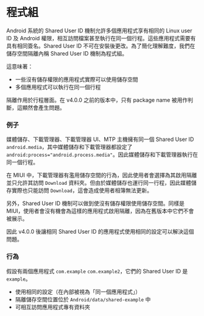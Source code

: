 # 程式組

Android 系統的 Shared User ID 機制允許多個應用程式享有相同的 Linux user ID 及 Android 權限，相互訪問檔案甚至執行在同一個行程。這些應用程式需要有具有相同簽名。Shared User ID 不可在安裝後更改。為了簡化理解難度，我們在儲存空間隔離內稱 Shared User ID 機制為程式組。

這意味著：

* 一些沒有儲存權限的應用程式實際可以使用儲存空間
* 多個應用程式可以執行在同一個行程

隔離作用於行程層面。在 v4.0.0 之前的版本中，只有 package name 被用作判斷，這顯然會產生問題。

### 例子

媒體儲存、下載管理器、下載管理器 UI、MTP 主機擁有同一個 Shared User ID `android.media`，其中媒體儲存和下載管理器都設定了 `android:process="android.process.media"`。因此媒體儲存和下載管理器執行在同一個行程。

在 MIUI 中，下載管理器有濫用儲存空間的行為，因此使用者會選擇為其啟用隔離並只允許其訪問 `Download` 資料夾。但由於媒體儲存也運行同一行程，因此媒體儲存實際也只能訪問 `Download`，這會造成使用者相簿無法更新。

另外，Shared User ID 機制可以做到使沒有儲存權限使用儲存空間。同樣是 MIUI，使用者會沒有機會為這樣的應用程式啟用隔離，因為在舊版本中它們不會被展示。

因此 v4.0.0 後讓相同 Shared User ID 的應用程式使用相同的設定可以解決這個問題。

### 行為

假設有兩個應用程式 `com.example` `com.example2`，它們的 Shared User ID 是 `example`。

* 使用相同的設定（在內部被視為「同一個應用程式」）
* 隔離儲存空間位置位於 `Android/data/shared-example` 中
* 可相互訪問應用程式專有資料夾